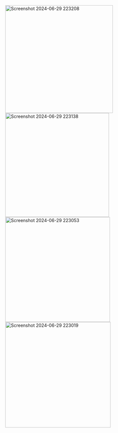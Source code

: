<img width="341" alt="Screenshot 2024-06-29 223208" src="https://github.com/ishimwe-pacifique/assignment2/assets/173368952/18fd23c0-8f7b-43e4-8010-6d71d3862b66">
<img width="329" alt="Screenshot 2024-06-29 223138" src="https://github.com/ishimwe-pacifique/assignment2/assets/173368952/49048fd8-4bd5-4286-a970-30aa8602d8e2">
<img width="332" alt="Screenshot 2024-06-29 223053" src="https://github.com/ishimwe-pacifique/assignment2/assets/173368952/3f16c5ac-1568-44a8-a9a6-994f383e1e6e">
<img width="334" alt="Screenshot 2024-06-29 223019" src="https://github.com/ishimwe-pacifique/assignment2/assets/173368952/14f45f5b-310c-43df-b124-964f1e0115d2">
